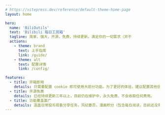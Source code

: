 ```yaml
---
# https://vitepress.dev/reference/default-theme-home-page
layout: home

hero:
  name: 'BiliOutils'
  text: 'Bilibili 每日工具箱'
  tagline: 简单，强大，开源，免费，持续更新。满足你的一切需求（并不
  actions:
    - theme: brand
      text: 上手指南
      link: /guide/
    - theme: alt
      text: 配置详情
      link: /config/

features:
  - title: 开箱即用
    details: 只需要配置 cookie 即可使用大部分功能。为了更好的体验，建议配置其他信息。
  - title: 开源免费
    details: 已经持续更新三年以上，目前仍在维护中，永久免费，不会收取任何费用。
  - title: 功能覆盖面广
    details: 涵盖日常投币观看分享任务，风纪委员，漫画积分（包含每日阅读，目前还没有其他项目拥有），大积分等，详见文档。
---
```

